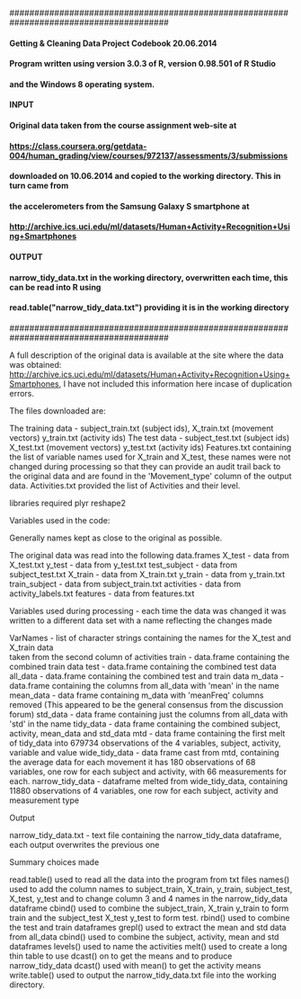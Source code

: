 ########################################################################################
####     Getting & Cleaning Data Project  Codebook 20.06.2014
####
####     Program written using version 3.0.3 of R, version 0.98.501 of R Studio
####     and the Windows 8 operating system.
####
####	 INPUT
####     Original data taken from the course assignment web-site at
####	 https://class.coursera.org/getdata-004/human_grading/view/courses/972137/assessments/3/submissions
####	 downloaded on 10.06.2014 and copied to the working directory. This in turn came from 
####	 the accelerometers from the Samsung Galaxy S smartphone at
####     http://archive.ics.uci.edu/ml/datasets/Human+Activity+Recognition+Using+Smartphones 
####
####	 OUTPUT
####	 narrow_tidy_data.txt in the working directory, overwritten each time, this can be read into R using
####		read.table("narrow_tidy_data.txt") providing it is in the working directory
####	 
########################################################################################

A full description of the original data is available at the site where the data was obtained:
http://archive.ics.uci.edu/ml/datasets/Human+Activity+Recognition+Using+Smartphones, I have not 
included this information here incase of duplication errors.

The files downloaded are:

The training data - subject_train.txt (subject ids), X_train.txt (movement vectors) y_train.txt (activity ids)
The test data - subject_test.txt (subject ids) X_test.txt (movement vectors) y_test.txt (activity ids)
Features.txt containing the list of variable names used for X_train and X_test, these 
	names were not changed during processing so that they can provide an audit trail back to the 
	original data and are found in the 'Movement_type' column of the output data.
Activities.txt provided the list of Activities and their level.

libraries required
	plyr
	reshape2

Variables used in the code:

Generally names kept as close to the original as possible.

The original data was read into the following data.frames
X_test - data from X_test.txt
y_test - data from y_test.txt
test_subject - data  from subject_test.txt
X_train - data from X_train.txt
y_train - data from y_train.txt
train_subject - data  from subject_train.txt
activities - data from activity_labels.txt
features - data from features.txt 

Variables used during processing - each time the data was changed it was written to a different data set
with a name reflecting the changes made

VarNames - list of character strings containing the names for the X_test and X_train data  
		taken from the second column of activities
train - data.frame containing the combined train data
test - data.frame containing the combined test data
all_data - data.frame containing the combined test and train data
m_data - data.frame containing the columns from all_data with 'mean' in the name
mean_data - data frame containing m_data with 'meanFreq' columns removed
	(This appeared to be the general consensus from the discussion forum)
std_data - data frame containing just the columns from all_data with 'std' in the name
tidy_data - data frame containing the combined subject, activity, mean_data and std_data
mtd - data frame containing the first melt of tidy_data into 679734 observations 
	of the 4 variables, subject, activity, variable and value
wide_tidy_data - data frame cast from mtd, containing the average data for each movement
	it has 180 observations of 68 variables, one row for each subject and activity, 
	with 66 measurements for each.
narrow_tidy_data - dataframe melted from wide_tidy_data, containing 
	11880 observations of 4 variables, one row for each subject, activity and measurement type

Output

narrow_tidy_data.txt - text file containing the narrow_tidy_data dataframe, each output overwrites 
	the previous one
 
Summary choices made

read.table() used to read all the data into the program from txt files
names() used to add the column names to subject_train, X_train, y_train, subject_test, X_test,
	y_test and to change column 3 and 4 names in the narrow_tidy_data dataframe 
cbind() used to combine the subject_train, X_train y_train to form train and the 
	subject_test X_test y_test to form test.
rbind() used to combine the test and train dataframes
grepl() used to extract the mean and std data from all_data
cbind() used to combine the subject, activity, mean and std dataframes
levels() used to name the activities
melt() used to create a long thin table to use dcast() on to get the means and to produce narrow_tidy_data
dcast() used with mean() to get the activity means
write.table() used to output the narrow_tidy_data.txt file into the working directory.






